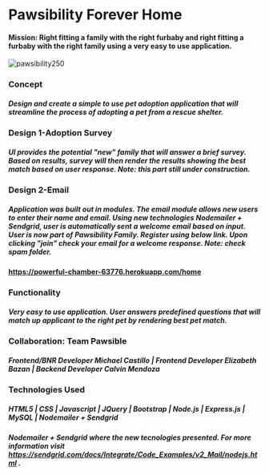 # Pawsibility Forever Home
#### Mission: Right fitting a family with the right furbaby and right fitting a furbaby with the right family using a very easy to use application.

               
![pawsibility250](https://user-images.githubusercontent.com/30742763/36911982-4b2305c6-1e13-11e8-990d-8d2019a28b05.png)

### **Concept**
##### Design and create a simple to use pet adoption application that will streamline the process of adopting a pet from a rescue shelter.

### **Design 1-Adoption Survey** 
##### UI provides the potential "new" family that will answer a brief survey. Based on results, survey will then render the results showing the best match based on user response. Note: this part still under ***construction***. 

### **Design 2-Email** 
##### Application was built out in modules. The email module allows new users to enter their name and email. Using new technologies Nodemailer + Sendgrid, user is automatically sent a welcome email based on input. User is now part of Pawsibility Family. Register using below link. Upon clicking "join" check your email for a welcome response. Note: check spam folder.

**https://powerful-chamber-63776.herokuapp.com/home**

### Functionality
##### Very easy to use application. User answers predefined questions that will match up applicant to the right pet by rendering best pet match.

### Collaboration: Team Pawsible
##### Frontend/BNR Developer Michael Castillo | Frontend Developer Elizabeth Bazan | Backend Developer Calvin Mendoza

### Technologies Used
##### HTML5 | CSS | Javascript | JQuery | Bootstrap | Node.js | Express.js | MySQL | Nodemailer + Sendgrid 
##### Nodemailer + Sendgrid where the new tecnologies presented. For more information visit https://sendgrid.com/docs/Integrate/Code_Examples/v2_Mail/nodejs.html .
